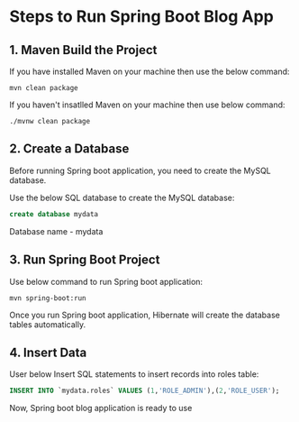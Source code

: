 # Steps to Run Spring Boot Blog App
## 1. Maven Build the Project
If you have installed Maven on your machine then use the below command:
```
mvn clean package
```
If you haven't insatlled Maven on your machine then use below command:
```
./mvnw clean package
 ```
 
 ## 2. Create a Database
 Before running Spring boot application, you need to create the MySQL database.
 
 Use the below SQL database to create the MySQL database:
 ```sql
 create database mydata
 ```
 Database name - mydata
 ## 3. Run Spring Boot Project
 Use below command to run Spring boot application:
 ```
 mvn spring-boot:run
 ```
 Once you run Spring boot application, Hibernate will create the database tables automatically.

 ## 4. Insert Data
User below Insert SQL statements to insert records into roles table:
```sql
INSERT INTO `mydata.roles` VALUES (1,'ROLE_ADMIN'),(2,'ROLE_USER');
```
Now, Spring boot blog application is ready to use
